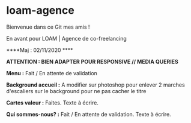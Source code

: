# loam-agence

Bienvenue dans ce Git mes amis !

En avant pour LOAM | Agence de co-freelancing

****Maj : 02/11/2020 ****

**ATTENTION : BIEN ADAPTER POUR RESPONSIVE // MEDIA QUERIES**

****Menu :****
Fait / En attente de validation

****Background accueil :****
A modifier sur photoshop pour enlever 2 marches d'escaliers sur le background pour ne pas cacher le titre

****Cartes valeur :****
Faites. Texte à écrire.

****Qui sommes-nous? :****
Fait / En attente de validation.
Texte à écrire.



